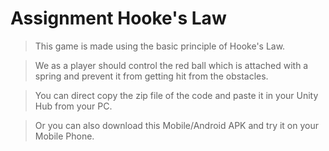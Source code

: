 # Assignment Hooke's Law
>This game is made using the basic principle of Hooke's Law.

>We as a player should control the red ball which is attached with a spring and prevent it from getting hit from the obstacles.

>You can direct copy the zip file of the code and paste it in your Unity Hub from your PC.

>Or you can also download this Mobile/Android APK and try it on your Mobile Phone.  
